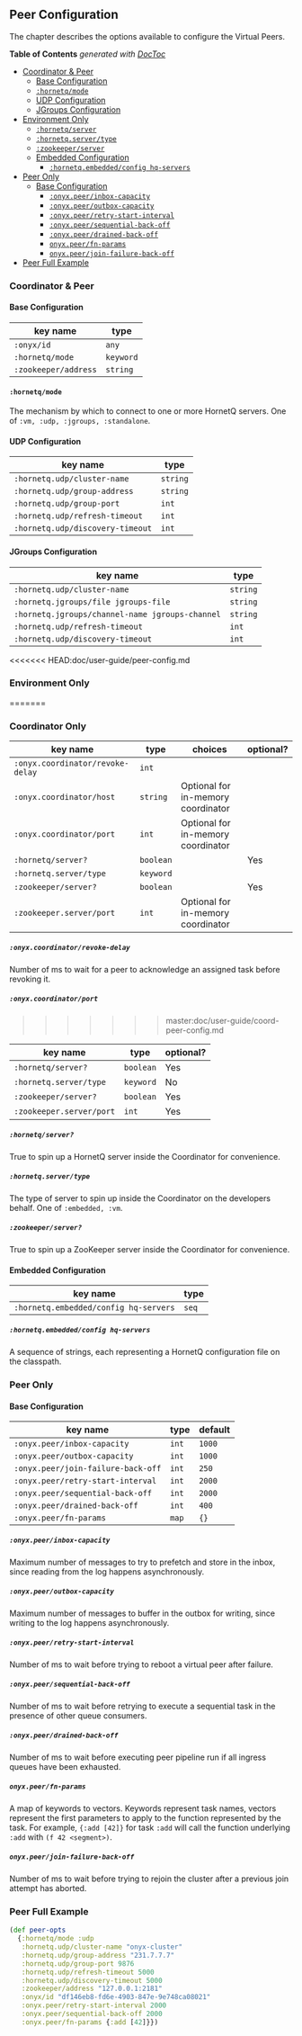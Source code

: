 ## Peer Configuration

The chapter describes the options available to configure the Virtual Peers.

<!-- START doctoc generated TOC please keep comment here to allow auto update -->
<!-- DON'T EDIT THIS SECTION, INSTEAD RE-RUN doctoc TO UPDATE -->
**Table of Contents**  *generated with [DocToc](http://doctoc.herokuapp.com/)*

- [Coordinator & Peer](#coordinator-&-peer)
  - [Base Configuration](#base-configuration)
  - [`:hornetq/mode`](#hornetqmode)
  - [UDP Configuration](#udp-configuration)
  - [JGroups Configuration](#jgroups-configuration)
- [Environment Only](#environment-only)
    - [`:hornetq/server`](#hornetqserver)
    - [`:hornetq.server/type`](#hornetqservertype)
    - [`:zookeeper/server`](#zookeeperserver)
  - [Embedded Configuration](#embedded-configuration)
    - [`:hornetq.embedded/config hq-servers`](#hornetqembeddedconfig-hq-servers)
- [Peer Only](#peer-only)
  - [Base Configuration](#base-configuration-1)
    - [`:onyx.peer/inbox-capacity`](#onyxpeerinbox-capacity)
    - [`:onyx.peer/outbox-capacity`](#onyxpeeroutbox-capacity)
    - [`:onyx.peer/retry-start-interval`](#onyxpeerretry-start-interval)
    - [`:onyx.peer/sequential-back-off`](#onyxpeersequential-back-off)
    - [`:onyx.peer/drained-back-off`](#onyxpeerdrained-back-off)
    - [`onyx.peer/fn-params`](#onyxpeerfn-params)
    - [`onyx.peer/join-failure-back-off`](#onyxpeerjoin-failure-back-off)
- [Peer Full Example](#peer-full-example)

<!-- END doctoc generated TOC please keep comment here to allow auto update -->

### Coordinator & Peer

#### Base Configuration

| key name                      | type       |
|-------------------------------|------------|
|`:onyx/id`                     |  `any`     |
|`:hornetq/mode`                |  `keyword` |
|`:zookeeper/address`           |  `string`  |

#### `:hornetq/mode`

The mechanism by which to connect to one or more HornetQ servers. One of `:vm, :udp, :jgroups, :standalone`.

#### UDP Configuration

| key name                       | type       |
|--------------------------------|------------|
|`:hornetq.udp/cluster-name`     |  `string`  |
|`:hornetq.udp/group-address`    |  `string`  |
|`:hornetq.udp/group-port`       |  `int`     |
|`:hornetq.udp/refresh-timeout`  |  `int`     |
|`:hornetq.udp/discovery-timeout`|  `int`     |

#### JGroups Configuration

| key name                                      | type      |
|-----------------------------------------------|-----------|
|`:hornetq.udp/cluster-name`                    |  `string` |
|`:hornetq.jgroups/file jgroups-file`           |  `string` |
|`:hornetq.jgroups/channel-name jgroups-channel`|  `string` |
|`:hornetq.udp/refresh-timeout`                 |  `int`    |
|`:hornetq.udp/discovery-timeout`               |  `int`    |

<<<<<<< HEAD:doc/user-guide/peer-config.md
### Environment Only
=======
### Coordinator Only

| key name                       | type       | choices                           | optional?  |
|--------------------------------|------------|-----------------------------------|------------|
|`:onyx.coordinator/revoke-delay`|  `int`     |                                   |            |
|`:onyx.coordinator/host`        |  `string`  | Optional for in-memory coordinator|            |
|`:onyx.coordinator/port`        |  `int`     | Optional for in-memory coordinator|            |
|`:hornetq/server?`              |  `boolean` |                                   | Yes        |
|`:hornetq.server/type`          |  `keyword` |                                   |            |
|`:zookeeper/server?`            |  `boolean` |                                   | Yes        |
|`:zookeeper.server/port`        |  `int`     | Optional for in-memory coordinator|            |

##### `:onyx.coordinator/revoke-delay`

Number of ms to wait for a peer to acknowledge an assigned task before revoking it.

##### `:onyx.coordinator/port`
>>>>>>> master:doc/user-guide/coord-peer-config.md

| key name               | type       | optional?  |
|------------------------|------------|------------|
|`:hornetq/server?`      |  `boolean` | Yes        |
|`:hornetq.server/type`  |  `keyword` | No         |
|`:zookeeper/server?`    |  `boolean` | Yes        |
|`:zookeeper.server/port`|  `int`     | Yes        |

##### `:hornetq/server?`

True to spin up a HornetQ server inside the Coordinator for convenience.

##### `:hornetq.server/type`

The type of server to spin up inside the Coordinator on the developers behalf. One of `:embedded, :vm`.

##### `:zookeeper/server?`

True to spin up a ZooKeeper server inside the Coordinator for convenience.

#### Embedded Configuration

| key name                             | type      |
|--------------------------------------|-----------|
|`:hornetq.embedded/config hq-servers` |  `seq`    |

##### `:hornetq.embedded/config hq-servers`

A sequence of strings, each representing a HornetQ configuration file on the classpath.

### Peer Only

#### Base Configuration

| key name                         | type       | default|
|----------------------------------|------------|--------|
|`:onyx.peer/inbox-capacity`       | `int`      | `1000` |
|`:onyx.peer/outbox-capacity`      | `int`      | `1000` |
|`:onyx.peer/join-failure-back-off`| `int`      | `250`  |
|`:onyx.peer/retry-start-interval` | `int`      | `2000` |
|`:onyx.peer/sequential-back-off`  | `int`      | `2000` |
|`:onyx.peer/drained-back-off`     | `int`      | `400`  |
|`:onyx.peer/fn-params`            | `map`      | `{}`   |

##### `:onyx.peer/inbox-capacity`

Maximum number of messages to try to prefetch and store in the inbox, since reading from the log happens asynchronously.

##### `:onyx.peer/outbox-capacity`

Maximum number of messages to buffer in the outbox for writing, since writing to the log happens asynchronously.

##### `:onyx.peer/retry-start-interval`

Number of ms to wait before trying to reboot a virtual peer after failure.

##### `:onyx.peer/sequential-back-off`

Number of ms to wait before retrying to execute a sequential task in the presence of other queue consumers.

##### `:onyx.peer/drained-back-off`

Number of ms to wait before executing peer pipeline run if all ingress queues have been exhausted.

##### `onyx.peer/fn-params`

A map of keywords to vectors. Keywords represent task names, vectors represent the first parameters to apply
to the function represented by the task. For example, `{:add [42]}` for task `:add` will call the function
underlying `:add` with `(f 42 <segment>)`.

##### `onyx.peer/join-failure-back-off`

Number of ms to wait before trying to rejoin the cluster after a previous join attempt has aborted.

### Peer Full Example

```clojure
(def peer-opts
  {:hornetq/mode :udp
   :hornetq.udp/cluster-name "onyx-cluster"
   :hornetq.udp/group-address "231.7.7.7"
   :hornetq.udp/group-port 9876
   :hornetq.udp/refresh-timeout 5000
   :hornetq.udp/discovery-timeout 5000
   :zookeeper/address "127.0.0.1:2181"
   :onyx/id "df146eb8-fd6e-4903-847e-9e748ca08021"
   :onyx.peer/retry-start-interval 2000
   :onyx.peer/sequential-back-off 2000
   :onyx.peer/fn-params {:add [42]}})
```
